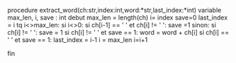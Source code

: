 procedure extract_word(ch:str,index:int,word:*str,last_index:*int)
variable 
    max_len, i, save : int
debut
    max_len = length(ch)
    i= index
    save=0
    last_index = i
    tq i<>max_len:
        si i<>0:
            si ch[i-1] == ' ' et ch[i] != ' ':
                save =1
        sinon:
            si ch[i] != ' ':
                save = 1
        si ch[i] != ' ' et save == 1:
            word = word + ch[i]
        si ch[i] == ' ' et save == 1:
            last_index = i-1
            i = max_len
        i=i+1

fin

    
